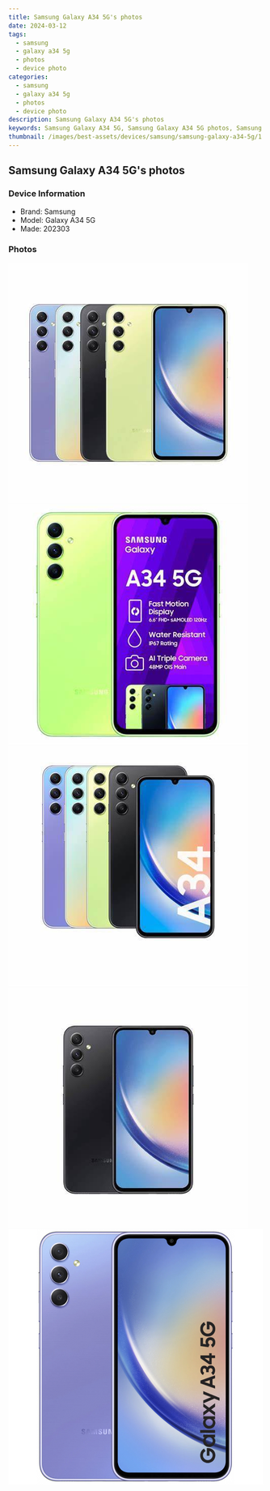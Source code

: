 ```yaml
---
title: Samsung Galaxy A34 5G's photos
date: 2024-03-12
tags: 
  - samsung
  - galaxy a34 5g
  - photos
  - device photo
categories: 
  - samsung
  - galaxy a34 5g
  - photos
  - device photo
description: Samsung Galaxy A34 5G's photos
keywords: Samsung Galaxy A34 5G, Samsung Galaxy A34 5G photos, Samsung Galaxy A34 5G device photo
thumbnail: /images/best-assets/devices/samsung/samsung-galaxy-a34-5g/1.jpg
---
```


## Samsung Galaxy A34 5G's photos

### Device Information

- Brand: Samsung
- Model: Galaxy A34 5G
- Made: 202303

### Photos

![/images/best-assets/devices/samsung/samsung-galaxy-a34-5g/1.jpg](/images/best-assets/devices/samsung/samsung-galaxy-a34-5g/1.jpg)
![/images/best-assets/devices/samsung/samsung-galaxy-a34-5g/2.jpg](/images/best-assets/devices/samsung/samsung-galaxy-a34-5g/2.jpg)
![/images/best-assets/devices/samsung/samsung-galaxy-a34-5g/3.jpg](/images/best-assets/devices/samsung/samsung-galaxy-a34-5g/3.jpg)
![/images/best-assets/devices/samsung/samsung-galaxy-a34-5g/4.jpg](/images/best-assets/devices/samsung/samsung-galaxy-a34-5g/4.jpg)
![/images/best-assets/devices/samsung/samsung-galaxy-a34-5g/5.jpg](/images/best-assets/devices/samsung/samsung-galaxy-a34-5g/5.jpg)
